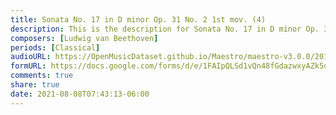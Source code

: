 ```yaml
---
title: Sonata No. 17 in D minor Op. 31 No. 2 1st mov. (4)
description: This is the description for Sonata No. 17 in D minor Op. 31 No. 2 1st mov. by Ludwig van Beethoven
composers: [Ludwig van Beethoven]
periods: [Classical]
audioURL: https://OpenMusicDataset.github.io/Maestro/maestro-v3.0.0/2013/ORIG-MIDI_02_7_6_13_Group__MID--AUDIO_08_R1_2013_wav--2.midi
formURL: https://docs.google.com/forms/d/e/1FAIpQLSd1vQn48fGdazwxyAZk5da_29cVj7YVlNoh5SkUoQtNEIFlZg/viewform
comments: true
share: true
date: 2021-08-08T07:43:13-06:00
---
```

